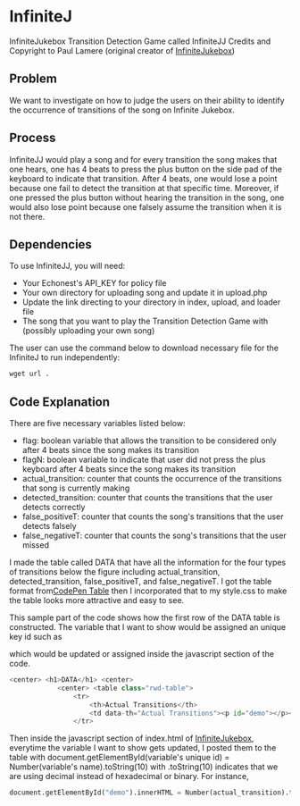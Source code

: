 # InfiniteJ
InfiniteJukebox Transition Detection Game called InfiniteJJ
Credits and Copyright to Paul Lamere (original creator of [InfiniteJukebox])

## Problem
We want to investigate on how to judge the users on their ability to identify the occurrence of transitions of the song on Infinite Jukebox.

## Process 
InfiniteJJ would play a song and for every transition the song makes that one hears, one has 4 beats to press the plus button on the side pad of the keyboard to indicate that transition. After 4 beats, one would lose a point because one fail to detect the transition at that specific time. Moreover, if one pressed the plus button without hearing the transition in the song, one would also lose point because one falsely assume the transition when it is not there. 

## Dependencies
To use InfiniteJJ, you will need:
- Your Echonest's API_KEY for policy file
- Your own directory for uploading song and update it in upload.php
- Update the link directing to your directory in index, upload, and loader file
- The song that you want to play the Transition Detection Game with (possibly uploading your own song)

The user can use the command below to download necessary file for the InfiniteJ to run independently:
```python
wget url . 
```

## Code Explanation
There are five necessary variables listed below:
- flag: boolean variable that allows the transition to be considered only after 4 beats since the song makes its transition 
- flagN: boolean variable to indicate that user did not press the plus keyboard after 4 beats since the song makes its transition 
- actual_transition: counter that counts the occurrence of the transitions that song is currently making
- detected_transition: counter that counts the transitions that the user detects correctly
- false_positiveT: counter that counts the song's transitions that the user detects falsely
- false_negativeT: counter that counts the song's transitions that the user missed 

I made the table called DATA that have all the information for the four types of transitions below the figure including actual_transition, detected_transition, false_positiveT, and false_negativeT. I got the table format from[CodePen Table] then I incorporated that to my style.css to make the table looks more attractive and easy to see. 

This sample part of the code shows how the first row of the DATA table is constructed. The variable that I want to show would be assigned an unique key id such as <p id="demo"></p> which would be updated or assigned inside the javascript section of the code. 
```python
<center> <h1>DATA</h1> <center>
			<center> <table class="rwd-table">
				<tr>
					<th>Actual Transitions</th>
					<td data-th="Actual Transitions"><p id="demo"></p></td>
				</tr>
```
Then inside the javascript section of index.html of [InfiniteJukebox], everytime the variable I want to show gets updated, I posted them to the table with document.getElementById(variable's unique id) = Number(variable's name).toString(10) with .toString(10) indicates that we are using decimal instead of hexadecimal or binary. For instance,
```python
document.getElementById("demo").innerHTML = Number(actual_transition).toString(10);
```
[CodePen Table]: http://codepen.io/anon/share/zip/KwEJRB/
[InfiniteJukebox]: http://labs.echonest.com/Uploader/index.html


